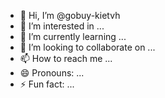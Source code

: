 - 👋 Hi, I’m @gobuy-kietvh
- 👀 I’m interested in ...
- 🌱 I’m currently learning ...
- 💞️ I’m looking to collaborate on ...
- 📫 How to reach me ...
- 😄 Pronouns: ...
- ⚡ Fun fact: ...

<!---
gobuy-kietvh/gobuy-kietvh is a ✨ special ✨ repository because its `README.md` (this file) appears on your GitHub profile.
You can click the Preview link to take a look at your changes.
--->
